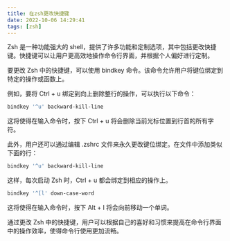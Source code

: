 ```yaml
---
title: 在zsh更改快捷键
date: 2022-10-06 14:29:41
tags: [zsh]
---
```


Zsh 是一种功能强大的 shell，提供了许多功能和定制选项，其中包括更改快捷键。快捷键可以让用户更高效地操作命令行界面，并根据个人偏好进行定制。

要更改 Zsh 中的快捷键，可以使用 bindkey 命令。该命令允许用户将键位绑定到特定的操作或函数上。

例如，要将 Ctrl + u 绑定到向上删除整行的操作，可以执行以下命令：

```bash
bindkey '^u' backward-kill-line
```
这将使得在输入命令时，按下 Ctrl + u 将会删除当前光标位置到行首的所有字符。

此外，用户还可以通过编辑 .zshrc 文件来永久更改键位绑定。在文件中添加类似下面的行：

```bash
bindkey '^u' backward-kill-line
```
这样，每次启动 Zsh 时，Ctrl + u 都会绑定到相应的操作上。

```bash
bindkey '^[l' down-case-word
```
这将使得在输入命令时，按下 Alt + l 将会向前移动一个单词。

通过更改 Zsh 中的快捷键，用户可以根据自己的喜好和习惯来提高在命令行界面中的操作效率，使得命令行使用更加流畅。

